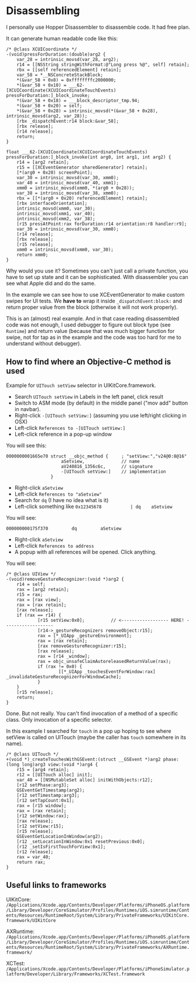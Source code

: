 # Disassembling

I personally use Hopper Disassembler to disassemble code. It had free plan.

It can generate human readable code like this:

```
/* @class XCUICoordinate */
-(void)pressForDuration:(double)arg2 {
    var_28 = intrinsic_movsd(var_28, arg2);
    r14 = [[NSString stringWithFormat:@"Long press %@", self] retain];
    rbx = [[self referencedElement] retain];
    var_58 = *__NSConcreteStackBlock;
    *(&var_58 + 0x8) = 0xffffffffc2000000;
    *(&var_58 + 0x10) = ___62-[XCUICoordinate(XCUICoordinateTouchEvents) pressForDuration:]_block_invoke;
    *(&var_58 + 0x18) = ___block_descriptor_tmp.94;
    *(&var_58 + 0x20) = self;
    *(&var_58 + 0x28) = intrinsic_movsd(*(&var_58 + 0x28), intrinsic_movsd(arg2, var_28));
    [rbx _dispatchEvent:r14 block:&var_58];
    [rbx release];
    [r14 release];
    return;
}
```

```
float ___62-[XCUICoordinate(XCUICoordinateTouchEvents) pressForDuration:]_block_invoke(int arg0, int arg1, int arg2) {
    r14 = [arg2 retain];
    r15 = [[XCEventGenerator sharedGenerator] retain];
    [*(arg0 + 0x20) screenPoint];
    var_30 = intrinsic_movsd(var_30, xmm0);
    var_40 = intrinsic_movsd(var_40, xmm1);
    xmm0 = intrinsic_movsd(xmm0, *(arg0 + 0x28));
    var_38 = intrinsic_movsd(var_38, xmm0);
    rbx = [[*(arg0 + 0x20) referencedElement] retain];
    [rbx interfaceOrientation];
    intrinsic_movsd(xmm0, var_30);
    intrinsic_movsd(xmm1, var_40);
    intrinsic_movsd(xmm2, var_38);
    [r15 pressAtPoint:rax forDuration:r14 orientation:r8 handler:r9];
    var_30 = intrinsic_movsd(var_30, xmm0);
    [r14 release];
    [rbx release];
    [r15 release];
    xmm0 = intrinsic_movsd(xmm0, var_30);
    return xmm0;
}
```

Why would you use it? Sometimes you can't just call a private function, you have to set up state and it can be sophisticated. With disassembler you can see what Apple did and do the same.

In the example we can see how to use XCEventGenerator to make custom swipes for UI tests. We **have to** wrap it inside `_dispatchEvent:block:` and return proper value from the block (otherwise it will not work properly).

This is an (almost) real example. And in that case reading disassembled code was not enough, I used debugger to figure out block type (see `Runtime`) and return value (because that was much bigger function for swipe, not for tap as in the example and the code was too hard for me to understand without debugger).

## How to find where an Objective-C method is used

Example for `UITouch setView` selector in UIKitCore.framework.

- Search `UITouch setView` in Labels in the left panel, click result
- Switch to ASM mode (by default) in the middle panel ("mov add" button in navbar).
- Right-click `-[UITouch setView:]` (assuming you use left/right clicking in OSX)
- Left-click `References to -[UITouch setView:]`
- Left-click reference in a pop-up window

You will see this:

```
0000000001665e70 struct __objc_method {     ; "setView:","v24@0:8@16"
                     aSetview,              // name
                     aV240816_1356c6c,      // signature
                     -[UITouch setView:]    // implementation
                 }
```

- Right-click `aSetview`
- Left-click `References to "aSetview"`
- Search for `dq` (I have no idea what is it)
- Left-click something like `0x12345678           | dq    aSetview`

You will see:

```
000000000175f370         dq         aSetview  
```

- Right-click `aSetview`
- Left-click `References to address`
- A popup with all references will be opened. Click anything.

You will see:

```
/* @class UIView */
-(void)removeGestureRecognizer:(void *)arg2 {
    r14 = self;
    rax = [arg2 retain];
    r15 = rax;
    rax = [rax view];
    rax = [rax retain];
    [rax release];
    if (rax == r14) {
            [r15 setView:0x0];          // <------------------ HERE! -------------------
            [r14->_gestureRecognizers removeObject:r15];
            rax = [*_UIApp _gestureEnvironment];
            rax = [rax retain];
            [rax removeGestureRecognizer:r15];
            [rax release];
            rax = [r14 _window];
            rax = objc_unsafeClaimAutoreleasedReturnValue(rax);
            if (rax != 0x0) {
                    [[*_UIApp _touchesEventForWindow:rax] _invalidateGestureRecognizerForWindowCache];
            }
    }
    [r15 release];
    return;
}
```

Done. But not really. You can't find invocation of a method of a specific class. Only invocation of a specific selector.

In this example I searched for `touch` in a pop up hoping to see where setView is called on UITouch (maybe the caller has `touch` somewhere in its name).

```
/* @class UITouch */
+(void *)_createTouchesWithGSEvent:(struct __GSEvent *)arg2 phase:(long long)arg3 view:(void *)arg4 {
    r15 = [arg4 retain];
    r12 = [[UITouch alloc] init];
    var_40 = [[NSMutableSet alloc] initWithObjects:r12];
    [r12 setPhase:arg3];
    GSEventGetTimestamp(arg2);
    [r12 setTimestamp:arg3];
    [r12 setTapCount:0x1];
    rax = [r15 window];
    rax = [rax retain];
    [r12 setWindow:rax];
    [rax release];
    [r12 setView:r15];
    [r15 release];
    GSEventGetLocationInWindow(arg2);
    [r12 _setLocationInWindow:0x1 resetPrevious:0x0];
    [r12 _setIsFirstTouchForView:0x1];
    [r12 release];
    rax = var_40;
    return rax;
}
```

## Useful links to frameworks

UIKitCore: `/Applications/Xcode.app/Contents/Developer/Platforms/iPhoneOS.platform/Library/Developer/CoreSimulator/Profiles/Runtimes/iOS.simruntime/Contents/Resources/RuntimeRoot/System/Library/PrivateFrameworks/UIKitCore.framework/UIKitCore`

AXRuntime: `/Applications/Xcode.app/Contents/Developer/Platforms/iPhoneOS.platform/Library/Developer/CoreSimulator/Profiles/Runtimes/iOS.simruntime/Contents/Resources/RuntimeRoot/System/Library/PrivateFrameworks/AXRuntime.framework/`

XCTest: `/Applications/Xcode.app/Contents/Developer/Platforms/iPhoneSimulator.platform/Developer/Library/Frameworks/XCTest.framework`
